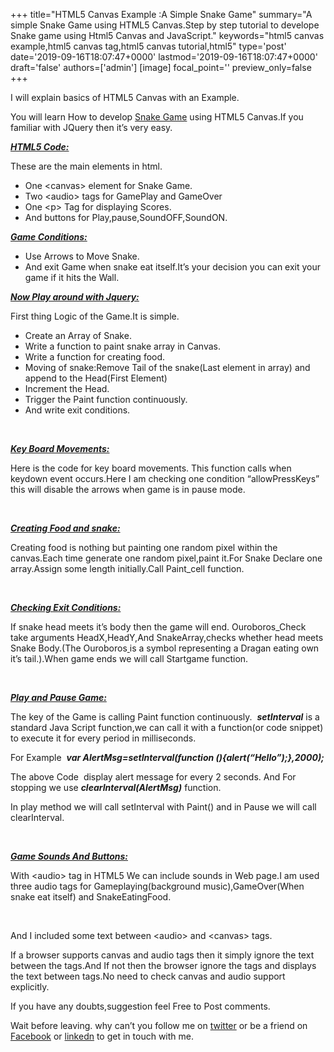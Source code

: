 +++
title="HTML5 Canvas Example :A Simple Snake Game"
summary="A simple Snake Game using HTML5 Canvas.Step by step tutorial to develope Snake game using Html5 Canvas and JavaScript."
keywords="html5 canvas example,html5 canvas tag,html5 canvas tutorial,html5"
type='post'
date='2019-09-16T18:07:47+0000'
lastmod='2019-09-16T18:07:47+0000'
draft='false'
authors=['admin']
[image]
focal_point=''
preview_only=false
+++


I will explain basics of HTML5 Canvas with an Example.

You will learn How to develop <a title="Snake Game" href="https://www.arungudelli.com/Tools/HTML5/SnakeGame/snakeGame.html" target="_blank" rel="noopener">Snake Game</a> using HTML5 Canvas.If you familiar with JQuery then it’s very easy.

<span style="text-decoration: underline;"><em><strong>HTML5 Code:</strong></em></span>

These are the main elements in html.

<ul><li>One &lt;canvas&gt; element for Snake Game.</li><li>Two &lt;audio&gt; tags for GamePlay and GameOver</li><li>One &lt;p&gt; Tag for displaying Scores.</li><li>And buttons for Play,pause,SoundOFF,SoundON.</li></ul>





<span style="text-decoration: underline;"><em><strong>Game Conditions:</strong></em></span>

<ul><li>Use Arrows to Move Snake.</li><li>And exit Game when snake eat itself.It’s your decision you can exit your game if it hits the Wall.</li></ul>

<span style="text-decoration: underline;"><em><strong>Now Play around with Jquery:</strong></em></span>

First thing Logic of the Game.It is simple.

<ul><li>Create an Array of Snake.</li><li>Write a function to paint snake array in Canvas.</li><li>Write a function for creating food.</li><li>Moving of snake:Remove Tail of the snake(Last element in array) and append to the Head(First Element)</li><li>Increment the Head.</li><li>Trigger the Paint function continuously.</li><li>And write exit conditions.</li></ul>



&nbsp;

<span style="text-decoration: underline;"><em><strong>Key Board Movements:</strong></em></span>

Here is the code for key board movements. This function calls when keydown event occurs.Here I am checking one condition “allowPressKeys” this will disable the arrows when game is in pause mode.



&nbsp;

<span style="text-decoration: underline;"><em><strong>Creating Food and snake:</strong></em></span>

Creating food is nothing but painting one random pixel within the canvas.Each time generate one random pixel,paint it.For Snake Declare one array.Assign some length initially.Call Paint_cell function.



&nbsp;

<span style="text-decoration: underline;"><em><strong>Checking Exit Conditions:</strong></em></span>

If snake head meets it’s body then the game will end. Ouroboros_Check take arguments HeadX,HeadY,And SnakeArray,checks whether head meets Snake Body.(The&nbsp;Ouroboros<a href="http://en.wikipedia.org/wiki/Ouroboros" target="_blank" rel="noopener">&nbsp;</a>is a symbol representing a Dragan eating own it’s tail.).When game ends we will call Startgame function.



&nbsp;

<span style="text-decoration: underline;"><em><strong>Play and Pause Game:</strong></em></span>

The key of the Game is calling Paint function continuously. &nbsp;<em><strong>setInterval</strong></em> is a standard Java Script function,we can call it with a function(or code snippet) to execute it for every period in milliseconds.

For Example &nbsp;<em><strong>var AlertMsg=setInterval(function (){alert(“Hello”);},2000);</strong></em>

The above Code &nbsp;display alert message for every 2 seconds. And For stopping we use&nbsp;<em><strong>clearInterval</strong><strong>(AlertMsg)</strong></em> function.

In play method we will call setInterval with Paint() and in Pause we will call clearInterval.<br>



&nbsp;

<span style="text-decoration: underline;"><em><strong>Game Sounds And Buttons:</strong></em></span>

With &lt;audio&gt; tag in HTML5 We can include sounds in Web page.I am used three audio tags for Gameplaying(background music),GameOver(When snake eat itself) and SnakeEatingFood.



&nbsp;

And I included some text between &lt;audio&gt; and &lt;canvas&gt; tags.



If a browser supports canvas and audio tags then it simply ignore the text between the tags.And If not then the browser ignore the tags and displays the text between tags.No need to check canvas and audio support explicitly.


If you have any doubts,suggestion feel Free to Post comments.


Wait before leaving.
why can’t you follow me on <a href="https://twitter.com/arungudelli" target="_blank" rel="noopener">twitter</a> or be a friend on <a href="https://www.facebook.com/gudelliArun" target="_blank" rel="noopener">Facebook</a> or  <a href="https://www.linkedin.com/in/arungudelli/" target="_blank" rel="noopener">linkedn</a> to get in touch with me.







